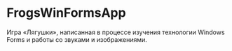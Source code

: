 # FrogsWinFormsApp
Игра «Лягушки», написанная в процессе изучения технологии Windows Forms и работы со звуками и изображениями.
